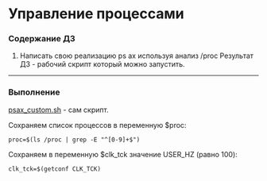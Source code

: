 # Управление процессами

### **Содержание ДЗ**

1. Написать свою реализацию ps ax используя анализ /proc
Результат ДЗ - рабочий скрипт который можно запустить.
____________________________________________________

### **Выполнение**

<p><a href="https://github.com/kureshtar/otus_linux_administrator/blob/main/HomeWork12_processes/psax_custom.sh">psax_custom.sh</a> - сам скрипт.</p>

Сохраняем список процессов в переменную $proc:
```
proc=$(ls /proc | grep -E "^[0-9]+$")
```
Сохраняем в переменную $clk_tck значение USER_HZ (равно 100):
```
clk_tck=$(getconf CLK_TCK)
```
